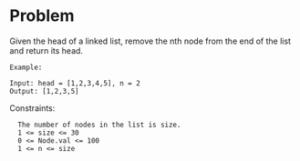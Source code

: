 <h1>Problem</h1>

Given the head of a linked list, remove the nth node from the end of the list and return its head.

    Example:

    Input: head = [1,2,3,4,5], n = 2
    Output: [1,2,3,5]

Constraints:

      The number of nodes in the list is size.
      1 <= size <= 30
      0 <= Node.val <= 100
      1 <= n <= size
